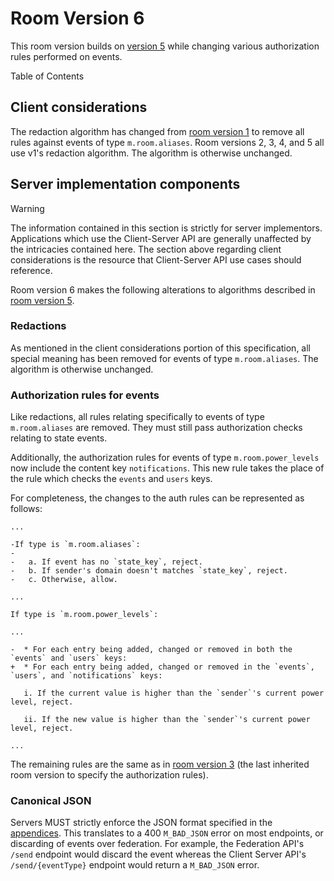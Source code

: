 Room Version 6
==============

This room version builds on [version 5](v5.html) while changing various
authorization rules performed on events.

Table of Contents

Client considerations
---------------------

The redaction algorithm has changed from [room version 1](v1.html) to
remove all rules against events of type `m.room.aliases`. Room versions
2, 3, 4, and 5 all use v1's redaction algorithm. The algorithm is
otherwise unchanged.

Server implementation components
--------------------------------

Warning

The information contained in this section is strictly for server
implementors. Applications which use the Client-Server API are generally
unaffected by the intricacies contained here. The section above
regarding client considerations is the resource that Client-Server API
use cases should reference.

Room version 6 makes the following alterations to algorithms described
in [room version 5](v5.html).

### Redactions

As mentioned in the client considerations portion of this specification,
all special meaning has been removed for events of type
`m.room.aliases`. The algorithm is otherwise unchanged.

### Authorization rules for events

Like redactions, all rules relating specifically to events of type
`m.room.aliases` are removed. They must still pass authorization checks
relating to state events.

Additionally, the authorization rules for events of type
`m.room.power_levels` now include the content key `notifications`. This
new rule takes the place of the rule which checks the `events` and
`users` keys.

For completeness, the changes to the auth rules can be represented as
follows:

    ...

    -If type is `m.room.aliases`:
    -
    -   a. If event has no `state_key`, reject.
    -   b. If sender's domain doesn't matches `state_key`, reject.
    -   c. Otherwise, allow.

    ...

    If type is `m.room.power_levels`:

    ...

    -  * For each entry being added, changed or removed in both the `events` and `users` keys:
    +  * For each entry being added, changed or removed in the `events`, `users`, and `notifications` keys:

       i. If the current value is higher than the `sender`'s current power level, reject.

       ii. If the new value is higher than the `sender`'s current power level, reject.

    ...

The remaining rules are the same as in [room version
3](v3.html#authorization-rules-for-events) (the last inherited room
version to specify the authorization rules).

### Canonical JSON

Servers MUST strictly enforce the JSON format specified in the
[appendices](../appendices.html#canonical-json). This translates to a
400 `M_BAD_JSON` error on most endpoints, or discarding of events over
federation. For example, the Federation API's `/send` endpoint would
discard the event whereas the Client Server API's `/send/{eventType}`
endpoint would return a `M_BAD_JSON` error.
